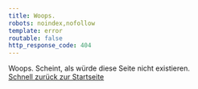 ```yaml
---
title: Woops.
robots: noindex,nofollow
template: error
routable: false
http_response_code: 404
---
```

Woops. Scheint, als würde diese Seite nicht existieren. <br>[Schnell zurück zur Startseite](/)
